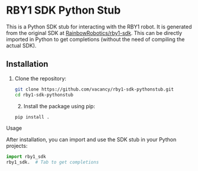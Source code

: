 # RBY1 SDK Python Stub

This is a Python SDK stub for interacting with the RBY1 robot. It is generated from the original SDK at [RainbowRobotics/rby1-sdk](https://github.com/RainbowRobotics/rby1-sdk). This can be directly imported in Python to get completions (without the need of compiling the actual SDK).

## Installation

1. Clone the repository:
   ```bash
   git clone https://github.com/vacancy/rby1-sdk-pythonstub.git
   cd rby1-sdk-pythonstub
   ```

	2.	Install the package using pip:
   ```bash
   pip install .
   ```

Usage

After installation, you can import and use the SDK stub in your Python projects:

```python
import rby1_sdk
rby1_sdk.  # Tab to get completions
```

